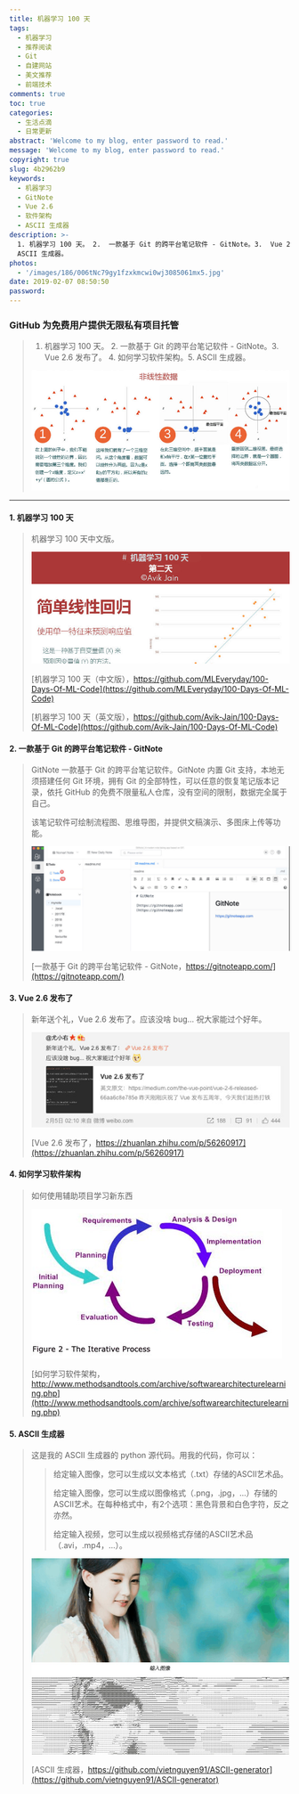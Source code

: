 ```yaml
---
title: 机器学习 100 天
tags:
  - 机器学习
  - 推荐阅读
  - Git
  - 自建网站
  - 美文推荐
  - 前端技术
comments: true
toc: true
categories:
  - 生活点滴
  - 日常更新
abstract: 'Welcome to my blog, enter password to read.'
message: 'Welcome to my blog, enter password to read.'
copyright: true
slug: 4b2962b9
keywords:
  - 机器学习
  - GitNote
  - Vue 2.6
  - 软件架构
  - ASCII 生成器
description: >-
  1. 机器学习 100 天。 2.  一款基于 Git 的跨平台笔记软件 - GitNote。3.  Vue 2.6 发布了。 4. 如何学习软件架构。5.
  ASCII 生成器。
photos:
  - '/images/186/006tNc79gy1fzxkmcwi0wj3085061mx5.jpg'
date: 2019-02-07 08:50:50
password:
---
```

<script type="text/javascript" src="/assets/js/dist/bai.js"></script>

### GitHub 为免费用户提供无限私有项目托管
>  1. 机器学习 100 天。 2.  一款基于 Git 的跨平台笔记软件 - GitNote。3.  Vue 2.6 发布了。 4. 如何学习软件架构。5. ASCII 生成器。
>
> ![机器学习 100 天](/images/186/006tNc79gy1fzxkjgwmp4j30mc0aeq4g.jpg)

---
#### 1. 机器学习 100 天
> 机器学习 100 天中文版。
>
> ![day2](/images/186/006tNc79gy1fzxkhg21qgj30lu09gmy4.jpg)
>
> [机器学习 100 天（中文版），https://github.com/MLEveryday/100-Days-Of-ML-Code](https://github.com/MLEveryday/100-Days-Of-ML-Code)
>
> [机器学习 100 天（英文版），https://github.com/Avik-Jain/100-Days-Of-ML-Code](https://github.com/Avik-Jain/100-Days-Of-ML-Code)

#### 2. 一款基于 Git 的跨平台笔记软件 - GitNote
> GitNote 一款基于 Git 的跨平台笔记软件。GitNote 内置 Git 支持，本地无须搭建任何 Git 环境，拥有 Git 的全部特性，可以任意的恢复笔记版本记录，依托 GitHub 的免费不限量私人仓库，没有空间的限制，数据完全属于自己。
>
> 该笔记软件可绘制流程图、思维导图，并提供文稿演示、多图床上传等功能。
>
> ![GitNote](/images/186/006tNc79gy1fzxkga0obqj30yt0e3q43.jpg)
>
> [一款基于 Git 的跨平台笔记软件 - GitNote，https://gitnoteapp.com/](https://gitnoteapp.com/)

#### 3. Vue 2.6 发布了
> 新年送个礼，Vue 2.6 发布了。应该没啥 bug... 祝大家能过个好年。
>
> ![Vue 2.6 发布了](/images/186/006tNc79gy1fzxk6y65edj30fa05mq32.jpg)
>
> [Vue 2.6 发布了，https://zhuanlan.zhihu.com/p/56260917](https://zhuanlan.zhihu.com/p/56260917)

#### 4. 如何学习软件架构
> 如何使用辅助项目学习新东西
>
> ![如何学习软件架构](/images/186/006tNc79gy1fzxk92t7o6j30ci07hq3m.jpg)
>
> [如何学习软件架构，http://www.methodsandtools.com/archive/softwarearchitecturelearning.php](http://www.methodsandtools.com/archive/softwarearchitecturelearning.php)

#### 5. ASCII 生成器
> 这是我的 ASCII 生成器的 python 源代码。用我的代码，你可以：
>
>> 给定输入图像，您可以生成以文本格式（.txt）存储的ASCII艺术品。
>>
>> 给定输入图像，您可以生成以图像格式（.png，.jpg，...）存储的ASCII艺术。在每种格式中，有2个选项：黑色背景和白色字符，反之亦然。
>>
>> 给定输入视频，您可以生成以视频格式存储的ASCII艺术品（.avi，.mp4，...）。
>
> ![ASCII 生成器](/images/186/006tNc79gy1fzxkc84tywj30m70gt0ve.jpg)
>
> [ASCII 生成器，https://github.com/vietnguyen91/ASCII-generator](https://github.com/vietnguyen91/ASCII-generator)



